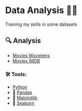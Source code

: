 # Data Analysis 🕵️‍♀️

Training my skills in some datasets

## 🔍 Analysis
- [Movies Movielens](./movies-movielens.ipynb)
- [Movies IMDB](./movies-IMDB.ipynb)

### 🛠️ Tools:
- [Python](https://www.python.org/)
- 🐼 [Pandas](https://pandas.pydata.org/) 
- 🧮 [Matplotlib](https://matplotlib.org/) 
- 🌊 [Seaborn](https://seaborn.pydata.org/)
